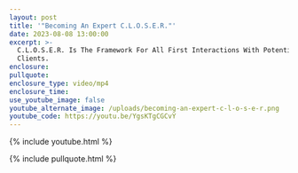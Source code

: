 ```yaml
---
layout: post
title: '"Becoming An Expert C.L.O.S.E.R."'
date: 2023-08-08 13:00:00
excerpt: >-
  C.L.O.S.E.R. Is The Framework For All First Interactions With Potential
  Clients.
enclosure:
pullquote:
enclosure_type: video/mp4
enclosure_time:
use_youtube_image: false
youtube_alternate_image: /uploads/becoming-an-expert-c-l-o-s-e-r.png
youtube_code: https://youtu.be/YgsKTgCGCvY
---
```

{% include youtube.html %}

{% include pullquote.html %}
